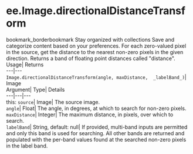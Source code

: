  
#  ee.Image.directionalDistanceTransform 
bookmark_borderbookmark Stay organized with collections  Save and categorize content based on your preferences. 
For each zero-valued pixel in the source, get the distance to the nearest non-zero pixels in the given direction. 
Returns a band of floating point distances called "distance".
Usage| Returns  
---|---  
`Image.directionalDistanceTransform(angle, maxDistance,  _labelBand_)`| Image  
Argument| Type| Details  
---|---|---  
this: `source`| Image| The source image.  
`angle`| Float| The angle, in degrees, at which to search for non-zero pixels.  
`maxDistance`| Integer| The maximum distance, in pixels, over which to search.  
`labelBand`| String, default: null| If provided, multi-band inputs are permitted and only this band is used for searching. All other bands are returned and populated with the per-band values found at the searched non-zero pixels in the label band.  
